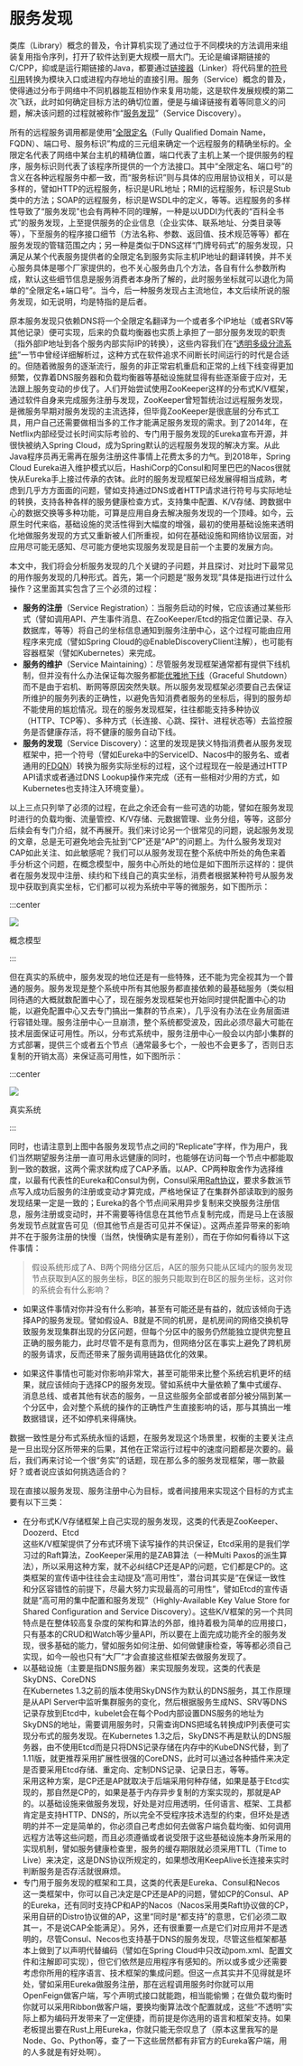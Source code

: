 # 服务发现

类库（Library）概念的普及，令计算机实现了通过位于不同模块的方法调用来组装复用指令序列，打开了软件达到更大规模一扇大门。无论是编译期链接的C/CPP，抑或是运行期链接的Java，都要通过[链接器](https://en.wikipedia.org/wiki/Linker_(computing))（Linker）将代码里的[符号引用](https://en.wikipedia.org/wiki/Debug_symbol)转换为模块入口或进程内存地址的直接引用。服务（Service）概念的普及，使得通过分布于网络中不同机器能互相协作来复用功能，这是软件发展规模的第二次飞跃，此时如何确定目标方法的确切位置，便是与编译链接有着等同意义的问题，解决该问题的过程就被称作“[服务发现](https://en.wikipedia.org/wiki/Service_discovery)”（Service Discovery）。

所有的远程服务调用都是使用“[全限定名](https://en.wikipedia.org/wiki/Fully_qualified_domain_name)（Fully Qualified Domain Name，FQDN）、端口号、服务标识”构成的三元组来确定一个远程服务的精确坐标的。全限定名代表了网络中某台主机的精确位置，端口代表了主机上某一个提供服务的程序，服务标识则代表了该程序所提供的一个方法接口。其中“全限定名、端口号”的含义在各种远程服务中都一致，而“服务标识”则与具体的应用层协议相关，可以是多样的，譬如HTTP的远程服务，标识是URL地址；RMI的远程服务，标识是Stub类中的方法；SOAP的远程服务，标识是WSDL中的定义，等等。远程服务的多样性导致了“服务发现”也会有两种不同的理解，一种是以UDDI为代表的“百科全书式”的服务发现，上至提供服务的企业信息（企业实体、联系地址、分类目录等等），下至服务的程序接口细节（方法名称、参数、返回值、技术规范等等）都在服务发现的管辖范围之内；另一种是类似于DNS这样“门牌号码式”的服务发现，只满足从某个代表服务提供者的全限定名到服务实际主机IP地址的翻译转换，并不关心服务具体是哪个厂家提供的，也不关心服务由几个方法，各自有什么参数所构成，默认这些细节信息是服务消费者本身所了解的，此时服务坐标就可以退化为简单的“全限定名+端口号”。当今，后一种服务发现占主流地位，本文后续所说的服务发现，如无说明，均是特指的是后者。

原本服务发现只依赖DNS将一个全限定名翻译为一个或者多个IP地址（或者SRV等其他记录）便可实现，后来的负载均衡器也实质上承担了一部分服务发现的职责（指外部IP地址到各个服务内部实际IP的转换），这些内容我们在“[透明多级分流系统](/architect-perspective/general-architecture/diversion-system/)”一节中曾经详细解析过，这种方式在软件追求不间断长时间运行的时代是合适的。但随着微服务的逐渐流行，服务的非正常宕机重启和正常的上线下线变得更加频繁，仅靠着DNS服务器和负载均衡器等基础设施就显得有些逐渐疲于应对，无法跟上服务变动的步伐了。人们开始尝试使用ZooKeeper这样的分布式K/V框架，通过软件自身来完成服务注册与发现，ZooKeeper曾短暂统治过远程服务发现，是微服务早期对服务发现的主流选择，但毕竟ZooKeeper是很底层的分布式工具，用户自己还需要做相当多的工作才能满足服务发现的需求。到了2014年，在Netflix内部经受过长时间实际考验的、专门用于服务发现的Eureka宣布开源，并很快被纳入Spring Cloud，成为Spring默认的远程服务发现的解决方案。从此Java程序员再无需再在服务注册这件事情上花费太多的力气。到2018年，Spring Cloud Eureka进入维护模式以后，HashiCorp的Consul和阿里巴巴的Nacos很就快从Eureka手上接过传承的衣钵。此时的服务发现框架已经发展得相当成熟，考虑到几乎方方面面的问题，譬如支持通过DNS或者HTTP请求进行符号与实际地址的转换，支持各种各样的服务健康检查方式，支持集中配置、K/V存储、跨数据中心的数据交换等多种功能，可算是应用自身去解决服务发现的一个顶峰。如今，云原生时代来临，基础设施的灵活性得到大幅度的增强，最初的使用基础设施来透明化地做服务发现的方式又重新被人们所重视，如何在基础设施和网络协议层面，对应用尽可能无感知、尽可能方便地实现服务发现是目前一个主要的发展方向。

本文中，我们将会分析服务发现的几个关键的子问题，并且探讨、对比时下最常见的用作服务发现的几种形式。首先，第一个问题是“服务发现”具体是指进行过什么操作？这里面其实包含了三个必须的过程：

- **服务的注册**（Service Registration）：当服务启动的时候，它应该通过某些形式（譬如调用API、产生事件消息、在ZooKeeper/Etcd的指定位置记录、存入数据库，等等）将自己的坐标信息通知到服务注册中心，这个过程可能由应用程序来完成（譬如Spring Cloud的@EnableDiscoveryClient注解），也可能有容器框架（譬如Kubernetes）来完成。
- **服务的维护**（Service Maintaining）：尽管服务发现框架通常都有提供下线机制，但并没有什么办法保证每次服务都能[优雅地下线](https://whatis.techtarget.com/definition/graceful-shutdown-and-hard-shutdown)（Graceful Shutdown）而不是由于宕机、断网等原因突然失联。所以服务发现框架必须要自己去保证所维护的服务列表的正确性，以避免告知消费者服务的坐标后，得到的服务却不能使用的尴尬情况。现在的服务发现框架，往往都能支持多种协议（HTTP、TCP等）、多种方式（长连接、心跳、探针、进程状态等）去监控服务是否健康存活，将不健康的服务自动下线。
- **服务的发现**（Service Discovery）：这里的发现是狭义特指消费者从服务发现框架中，把一个符号（譬如Eureka中的ServiceID、Nacos中的服务名、或者通用的[FDQN](https://en.wikipedia.org/wiki/Fully_qualified_domain_name)）转换为服务实际坐标的过程，这个过程现在一般是通过HTTP API请求或者通过DNS Lookup操作来完成（还有一些相对少用的方式，如Kubernetes也支持注入环境变量）。

以上三点只列举了必须的过程，在此之余还会有一些可选的功能，譬如在服务发现时进行的负载均衡、流量管控、K/V存储、元数据管理、业务分组，等等，这部分后续会有专门介绍，就不再展开。我们来讨论另一个很常见的问题，说起服务发现的文章，总是无可避免地会先扯到“CP”还是“AP”的问题上。为什么服务发现对CAP如此关注、如此敏感呢？我们可以从服务发现在整个系统中所处的角色来着手分析这个问题，在概念模型中，服务中心所处的地位是如下图所示这样的：提供者在服务发现中注册、续约和下线自己的真实坐标，消费者根据某种符号从服务发现中获取到真实坐标，它们都可以视为系统中平等的微服务，如下图所示：

:::center

![](./images/sd1.png)

概念模型

:::

但在真实的系统中，服务发现的地位还是有一些特殊，还不能为完全视其为一个普通的服务。服务发现是整个系统中所有其他服务都直接依赖的最基础服务（类似相同待遇的大概就数配置中心了，现在服务发现框架也开始同时提供配置中心的功能，以避免配置中心又去专门搞出一集群的节点来），几乎没有办法在业务层面进行容错处理。服务注册中心一旦崩溃，整个系统都受波及，因此必须尽最大可能在技术层面保证可用性。所以，分布式系统中，服务注册中心一般会以内部小集群的方式部署，提供三个或者五个节点（通常最多七个，一般也不会更多了，否则日志复制的开销太高）来保证高可用性，如下图所示：

:::center

![](./images/sd2.png)

真实系统

:::

同时，也请注意到上图中各服务发现节点之间的“Replicate”字样，作为用户，我们当然期望服务注册一直可用永远健康的同时，也能够在访问每一个节点中都能取到一致的数据，这两个需求就构成了CAP矛盾。以AP、CP两种取舍作为选择维度，以最有代表性的Eureka和Consul为例，Consul采用[Raft协议](/distribution/consensus/raft.html)，要求多数派节点写入成功后服务的注册或变动才算完成，严格地保证了在集群外部读取到的服务发现结果一定是一致的；Eureka的各个节点间采用异步复制来交换服务注册信息，服务注册或变动时，并不需要等待信息在其他节点复制完成，而是马上在该服务发现节点就宣告可见（但其他节点是否可见并不保证）。这两点差异带来的影响并不在于服务注册的快慢（当然，快慢确实是有差别），而在于你如何看待以下这件事情：

> 假设系统形成了A、B两个网络分区后，A区的服务只能从区域内的服务发现节点获取到A区的服务坐标，B区的服务只能取到在B区的服务坐标，这对你的系统会有什么影响？

- 如果这件事情对你并没有什么影响，甚至有可能还是有益的，就应该倾向于选择AP的服务发现。譬如假设A、B就是不同的机房，是机房间的网络交换机导致服务发现集群出现的分区问题，但每个分区中的服务仍然能独立提供完整且正确的服务能力，此时尽管不是有意而为，但网络分区在事实上避免了跨机房的服务请求，反而还带来了服务调用链路优化的效果。

- 如果这件事情也可能对你影响非常大，甚至可能带来比整个系统宕机更坏的结果，就应该倾向于选择CP的服务发现。譬如系统中大量依赖了集中式缓存、消息总线、或者其他有状态的服务，一旦这些服务全部或者部分被分隔到某一个分区中，会对整个系统的操作的正确性产生直接影响的话，那与其搞出一堆数据错误，还不如停机来得痛快。

数据一致性是分布式系统永恒的话题，在服务发现这个场景里，权衡的主要关注点是一旦出现分区所带来的后果，其他在正常运行过程中的速度问题都是次要的。最后，我们再来讨论一个很“务实”的话题，现在那么多的服务发现框架，哪一款最好？或者说应该如何挑选适合的？

现在直接以服务发现、服务注册中心为目标，或者间接用来实现这个目标的方式主要有以下三类：

- 在分布式K/V存储框架上自己实现的服务发现，这类的代表是ZooKeeper、Doozerd、Etcd<br/>这些K/V框架提供了分布式环境下读写操作的共识保证，Etcd采用的是我们学习过的Raft算法，ZooKeeper采用的是ZAB算法（一种Multi Paxos的派生算法），所以采用这种方案，就不必纠结CP还是AP的问题，它们都是CP的。这类框架的宣传语中往往会主动提及“高可用性”，潜台词其实是“在保证一致性和分区容错性的前提下，尽最大努力实现最高的可用性”，譬如Etcd的宣传语就是“高可用的集中配置和服务发现”（Highly-Available Key Value Store for Shared Configuration and Service Discovery）。这些K/V框架的另一个共同特点是在整体较高复杂度的架构和算法的外部，维持着极为简单的应用接口，只有基本的CRUD和Watch等少量API，所以要在上面完成功能齐全的服务发现，很多基础的能力，譬如服务如何注册、如何做健康检查，等等都必须自己实现，如今一般也只有“大厂”才会直接这些框架去做服务发现了。
- 以基础设施（主要是指DNS服务器）来实现服务发现，这类的代表是SkyDNS、CoreDNS<br/>在Kubernetes 1.3之前的版本使用SkyDNS作为默认的DNS服务，其工作原理是从API Server中监听集群服务的变化，然后根据服务生成NS、SRV等DNS记录存放到Etcd中，kubelet会在每个Pod内部设置DNS服务的地址为SkyDNS的地址，需要调用服务时，只需查询DNS把域名转换成IP列表便可实现分布式的服务发现。在Kubernetes 1.3之后，SkyDNS不再是默认的DNS服务器，由不使用Etcd而是只将DNS记录存储在内存中的KubeDNS代替，到了1.11版，就更推荐采用扩展性很强的CoreDNS，此时可以通过各种插件来决定是否要采用Etcd存储、重定向、定制DNS记录、记录日志，等等。<br/>采用这种方案，是CP还是AP就取决于后端采用何种存储，如果是基于Etcd实现的，那自然是CP的，如果是基于内存异步复制的方案实现的，那就是AP的。以基础设施来做服务发现，好处是对应用透明，任何语言、框架、工具都肯定是支持HTTP、DNS的，所以完全不受程序技术选型的约束，但坏处是透明的并不一定是简单的，你必须自己考虑如何去做客户端负载均衡、如何调用远程方法等这些问题，而且必须遵循或者说受限于这些基础设施本身所采用的实现机制，譬如服务健康检查里，服务的缓存期限就必须采用TTL（Time to Live）来决定，这是DNS协议所规定的，如果想改用KeepAlive长连接来实时判断服务是否存活就很麻烦。
- 专门用于服务发现的框架和工具，这类的代表是Eureka、Consul和Necos<br/>这一类框架中，你可以自己决定是CP还是AP的问题，譬如CP的Consul、AP的Eureka，还有同时支持CP和AP的Nacos（Nacos采用类Raft协议做的CP，采用自研的Distro协议做的AP，这里“同时是“都支持”的意思，它们必须二取其一，不是说CAP全能满足）。另外，还有很重要一点是它们对应用并不是透明的，尽管Consul、Necos也支持基于DNS的服务发现，尽管这些框架都基本上做到了以声明代替编码（譬如在Spring Cloud中只改动pom.xml、配置文件和注解即可实现），但它们依然是应用程序有感知的。所以或多或少还需要考虑你所用的程序语言、技术框架的集成问题。但这一点其实并不见得就是坏处，譬如采用Eureka做服务注册，那在远程调用服务时你就可以用OpenFeign做客户端，写个声明式接口就能跑，相当能偷懒；在做负载均衡时你就可以采用Ribbon做客户端，要换均衡算法改个配置就成，这些“不透明”实际上都为编码开发带来了一定便捷，而前提是你选用的语言和框架支持。如果老板提出要在Rust上用Eureka，你就只能无奈叹息了（原本这里我写的是Node、Go、Python等，查了一下这些居然都有非官方的Eureka客户端，用的人多就是有好处啊）。